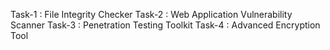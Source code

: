 Task-1 : File Integrity Checker
Task-2 : Web Application Vulnerability Scanner
Task-3 : Penetration Testing Toolkit
Task-4 : Advanced Encryption Tool
